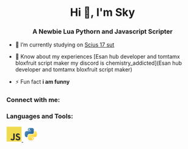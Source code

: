 <h1 align="center">Hi 👋, I'm Sky</h1>
<h3 align="center">A Newbie Lua Pythorn and Javascript Scripter</h3>

- 🔭 I’m currently studying on [Scius 17 sut](https://scius.mhesi.go.th/index.php/th/)

- 📄 Know about my experiences [Esan hub developer and tomtamx bloxfruit script maker my discord is chemistry_addicted](Esan hub developer and tomtamx bloxfruit script maker)

- ⚡ Fun fact **i am funny**

<h3 align="left">Connect with me:</h3>
<p align="left">
</p>

<h3 align="left">Languages and Tools:</h3>
<p align="left"> <a href="https://developer.mozilla.org/en-US/docs/Web/JavaScript" target="_blank" rel="noreferrer"> <img src="https://raw.githubusercontent.com/devicons/devicon/master/icons/javascript/javascript-original.svg" alt="javascript" width="40" height="40"/> </a> <a href="https://www.php.net" target="_blank" rel="noreferrer"> <img src="https://raw.githubusercontent.com/devicons/devicon/master/icons/python/python-original.svg" alt="python" width="40" height="40"/> </a> </p>
